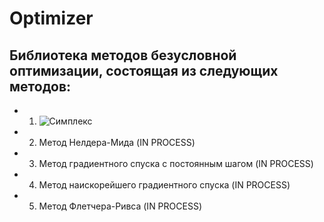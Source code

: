 # Optimizer
## Библиотека методов безусловной оптимизации, состоящая из следующих методов:
* 1. ![Симплекс](https://github.com/LIvanoff/Optimizer/blob/master/Simplex.ixx)
* 2. Метод Нелдера-Мида (IN PROCESS)
* 3. Метод градиентного спуска с постоянным шагом (IN PROCESS)
* 4. Метод наискорейшего градиентного спуска (IN PROCESS)
* 5. Метод Флетчера-Ривса (IN PROCESS)
